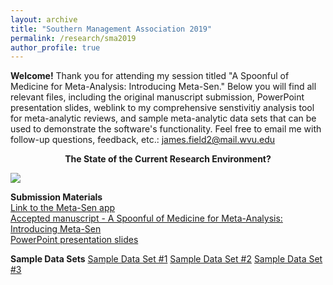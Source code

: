 ```yaml
---
layout: archive
title: "Southern Management Association 2019"
permalink: /research/sma2019
author_profile: true
---
```


<b>Welcome!</b>
Thank you for attending my session titled "A Spoonful of Medicine for Meta-Analysis: Introducing Meta-Sen." Below you will find all relevant files, including the original manuscript submission, PowerPoint presentation slides, weblink to my comprehensive senstivitiy analysis tool for meta-analytic reviews, and sample meta-analytic data sets that can be used to demonstrate the software's functionality. Feel free to email me with follow-up questions, feedback, etc.: <a href = "mailto: james.field2@mail.wvu.edu">james.field2@mail.wvu.edu</a>

<center><b>The State of the Current Research Environment?</b></center>
<p><img src= '/images/Implosion.JPG'></p>

<b>Submission Materials</b><br>
<a href="https://metasen.shinyapps.io/gen1/">Link to the Meta-Sen app</a>
<br>
<a href="http://jamiefield.github.io/files/Introducing Meta-Sen_SMA2019_SUBMITTED.pdf?dl=0">Accepted manuscript - A Spoonful of Medicine for Meta-Analysis: Introducing Meta-Sen</a>
<br>
<a href="http://jamiefield.github.io/files/SMA_2019_MetaSen.pdf?dl=0">PowerPoint presentation slides</a>

<b>Sample Data Sets</b>
<a href="http://jamiefield.github.io/files/Sample Data Set #1.csv?dl=0">Sample Data Set #1</a>
<a href="http://jamiefield.github.io/files/Sample Data Set #2.csv?dl=0">Sample Data Set #2</a>
<a href="http://jamiefield.github.io/files/Sample Data Set #3.csv?dl=0">Sample Data Set #3</a>
